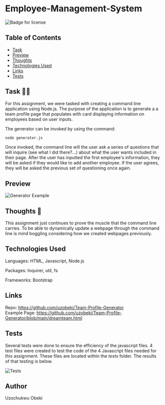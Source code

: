 # Employee-Management-System

  ![Badge for license](https://img.shields.io/badge/license-MIT-blue)<br/>


  ## Table of Contents
  * [Task](#task)
  * [Preview](#preview)
  * [Thoughts](#thoughts)
  * [Technologies Used](#technologies)
  * [Links](#links)
  * [Tests](#tests)

## Task :man_technologist:
For this assignment, we were tasked with creating a command line application using Node.js. The purpose of the application is to generate a a team profile page that populates with card displaying information on employees based on user inputs.

The generator can be invoked by using the command: 

```bash
node generator.js
```

Once invoked, the command line will the user ask a series of questions that will inquire (see what I did there?...) about what the user wants included in their page. After the user has inputted the first employee's information, they will be asked if they would like to add another employee. If the user agrees, they will be asked the previous set of questioning once again. 

## Preview

![Generator Example](README-items/Generator.gif)



## Thoughts :thinking:
This assignment just continues to prove the muscle that the command line carries. To be able to dynamically update a webpage through the command line is mind boggling considering how we created webpages previously.

## Technologies Used
Languages: HTML, Javascript, Node.js

Packages: Inquirer, util, fs

Frameworks: Bootstrap

## Links
Repo: https://github.com/uzobeki/Team-Profile-Generator <br>
Example Page: https://github.com/uzobeki/Team-Profile-Generator/blob/main/dreamteam.html

## Tests

Several tests were done to ensure the efficiency of the javascript files. 4 test files were created to test the code of the 4 Javascript files needed for this assignment. These files are located within the _tests_ folder. The results of that testing is below.

![Tests](README-items/TestScreenshot.png)



## Author
Uzochukwu Obeki